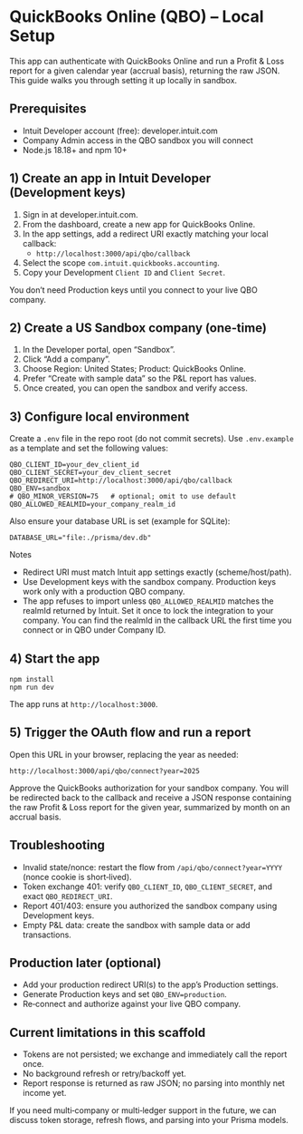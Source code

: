 # QuickBooks Online (QBO) – Local Setup

This app can authenticate with QuickBooks Online and run a Profit & Loss report for a given calendar year (accrual basis), returning the raw JSON. This guide walks you through setting it up locally in sandbox.

## Prerequisites

- Intuit Developer account (free): developer.intuit.com
- Company Admin access in the QBO sandbox you will connect
- Node.js 18.18+ and npm 10+

## 1) Create an app in Intuit Developer (Development keys)

1. Sign in at developer.intuit.com.
2. From the dashboard, create a new app for QuickBooks Online.
3. In the app settings, add a redirect URI exactly matching your local callback:
   - `http://localhost:3000/api/qbo/callback`
4. Select the scope `com.intuit.quickbooks.accounting`.
5. Copy your Development `Client ID` and `Client Secret`.

You don’t need Production keys until you connect to your live QBO company.

## 2) Create a US Sandbox company (one‑time)

1. In the Developer portal, open “Sandbox”.
2. Click “Add a company”.
3. Choose Region: United States; Product: QuickBooks Online.
4. Prefer “Create with sample data” so the P&L report has values.
5. Once created, you can open the sandbox and verify access.

## 3) Configure local environment

Create a `.env` file in the repo root (do not commit secrets). Use `.env.example` as a template and set the following values:

```
QBO_CLIENT_ID=your_dev_client_id
QBO_CLIENT_SECRET=your_dev_client_secret
QBO_REDIRECT_URI=http://localhost:3000/api/qbo/callback
QBO_ENV=sandbox
# QBO_MINOR_VERSION=75   # optional; omit to use default
QBO_ALLOWED_REALMID=your_company_realm_id
```

Also ensure your database URL is set (example for SQLite):

```
DATABASE_URL="file:./prisma/dev.db"
```

Notes
- Redirect URI must match Intuit app settings exactly (scheme/host/path).
- Use Development keys with the sandbox company. Production keys work only with a production QBO company.
- The app refuses to import unless `QBO_ALLOWED_REALMID` matches the realmId returned by Intuit. Set it once to lock the integration to your company. You can find the realmId in the callback URL the first time you connect or in QBO under Company ID.

## 4) Start the app

```
npm install
npm run dev
```

The app runs at `http://localhost:3000`.

## 5) Trigger the OAuth flow and run a report

Open this URL in your browser, replacing the year as needed:

```
http://localhost:3000/api/qbo/connect?year=2025
```

Approve the QuickBooks authorization for your sandbox company. You will be redirected back to the callback and receive a JSON response containing the raw Profit & Loss report for the given year, summarized by month on an accrual basis.

## Troubleshooting

- Invalid state/nonce: restart the flow from `/api/qbo/connect?year=YYYY` (nonce cookie is short‑lived).
- Token exchange 401: verify `QBO_CLIENT_ID`, `QBO_CLIENT_SECRET`, and exact `QBO_REDIRECT_URI`.
- Report 401/403: ensure you authorized the sandbox company using Development keys.
- Empty P&L data: create the sandbox with sample data or add transactions.

## Production later (optional)

- Add your production redirect URI(s) to the app’s Production settings.
- Generate Production keys and set `QBO_ENV=production`.
- Re‑connect and authorize against your live QBO company.

## Current limitations in this scaffold

- Tokens are not persisted; we exchange and immediately call the report once.
- No background refresh or retry/backoff yet.
- Report response is returned as raw JSON; no parsing into monthly net income yet.

If you need multi‑company or multi‑ledger support in the future, we can discuss token storage, refresh flows, and parsing into your Prisma models.
